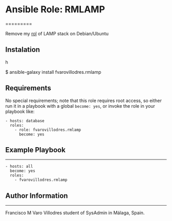 # Ansible Role: RMLAMP
=========

Remove my [rol](https://galaxy.ansible.com/fvarovillodres/lamp/) of LAMP stack on Debian/Ubuntu

## Instalation
h

$ ansible-galaxy install fvarovillodres.rmlamp

## Requirements

No special requirements; note that this role requires root access, so either run it in a playbook with a global `become: yes`, or invoke the role in your playbook like:

    - hosts: database
      roles:
        - role: fvarovillodres.rmlamp
          become: yes


## Example Playbook
----------------

    - hosts: all
      become: yes
      roles:
        - fvarovillodres.rmlamp

## Author Information
------------------

Francisco M Varo Villodres student of SysAdmin in Málaga, Spain.
